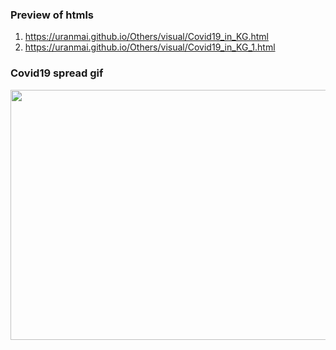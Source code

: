 ### Preview of htmls
1. https://uranmai.github.io/Others/visual/Covid19_in_KG.html
2. https://uranmai.github.io/Others/visual/Covid19_in_KG_1.html
### Covid19 spread gif

<img src="https://github.com/UranMai/Others/blob/master/visual/movie1.gif" width="800" height="400" />
